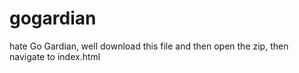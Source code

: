 # gogardian
hate Go Gardian, well download this file and then open the zip, then navigate to index.html
